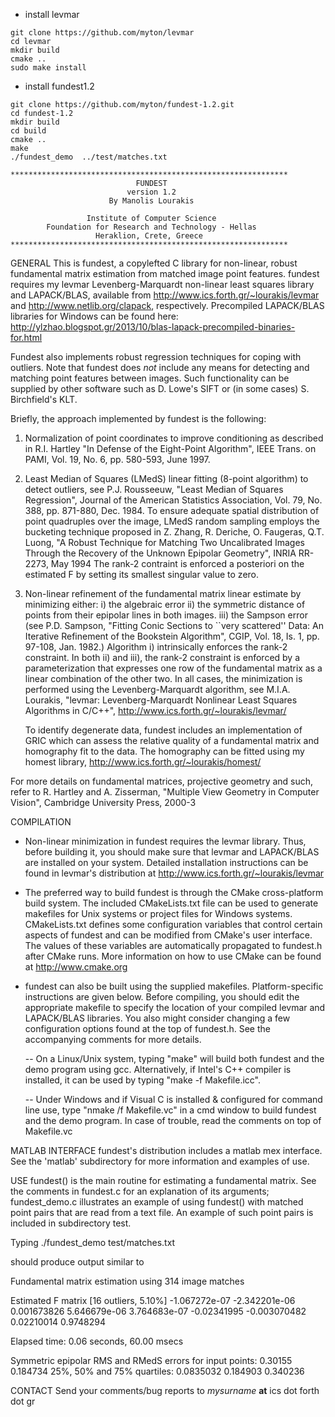 * install levmar
```
git clone https://github.com/myton/levmar
cd levmar
mkdir build
cmake ..
sudo make install
```
* install fundest1.2
```
git clone https://github.com/myton/fundest-1.2.git
cd fundest-1.2
mkdir build
cd build
cmake ..
make 
./fundest_demo  ../test/matches.txt
```

    **************************************************************
                                FUNDEST
                              version 1.2
                          By Manolis Lourakis

                     Institute of Computer Science
            Foundation for Research and Technology - Hellas
                       Heraklion, Crete, Greece
    **************************************************************


GENERAL
This is fundest, a copylefted C library for non-linear, robust fundamental
matrix estimation from matched image point features. fundest requires my levmar
Levenberg-Marquardt non-linear least squares library and LAPACK/BLAS, available
from http://www.ics.forth.gr/~lourakis/levmar and http://www.netlib.org/clapack,
respectively. Precompiled LAPACK/BLAS libraries for Windows can be found here:
http://ylzhao.blogspot.gr/2013/10/blas-lapack-precompiled-binaries-for.html

Fundest also implements robust regression techniques for coping with outliers.
Note that fundest does *not* include any means for detecting and matching point
features between images. Such functionality can be supplied by other software
such as D. Lowe's SIFT or (in some cases) S. Birchfield's KLT.

Briefly, the approach implemented by fundest is the following:

1) Normalization of point coordinates to improve conditioning as
   described in
   R.I. Hartley "In Defense of the Eight-Point Algorithm",
   IEEE Trans. on PAMI, Vol. 19, No. 6, pp. 580-593, June 1997.

2) Least Median of Squares (LMedS) linear fitting (8-point algorithm)
   to detect outliers, see P.J. Rousseeuw, "Least Median of Squares Regression",
   Journal of the American Statistics Association, Vol. 79, No. 388, pp. 871-880,
   Dec. 1984. To ensure adequate spatial distribution of point quadruples
   over the image, LMedS random sampling employs the bucketing technique
   proposed in
   Z. Zhang, R. Deriche, O. Faugeras, Q.T. Luong, 
   "A Robust Technique for Matching Two Uncalibrated Images Through the
   Recovery of the Unknown Epipolar Geometry", INRIA RR-2273, May 1994 
   The rank-2 contraint is enforced a posteriori on the estimated F by
   setting its smallest singular value to zero.

3) Non-linear refinement of the fundamental matrix linear estimate by
   minimizing either:
   i)  the algebraic error
   ii) the symmetric distance of points from their epipolar lines in both images.
   iii) the Sampson error (see P.D. Sampson, "Fitting Conic Sections to ``very
        scattered'' Data: An Iterative Refinement of the Bookstein Algorithm",
        CGIP, Vol. 18, Is. 1, pp. 97-108, Jan. 1982.)
   Algorithm i) intrinsically enforces the rank-2 constraint. In both ii) and iii),
   the rank-2 constraint is enforced by a parameterization that expresses one row
   of the fundamental matrix as a linear combination of the other two. In all cases,
   the minimization is performed using the Levenberg-Marquardt algorithm, see
   M.I.A. Lourakis, "levmar: Levenberg-Marquardt Nonlinear Least Squares
   Algorithms in C/C++", http://www.ics.forth.gr/~lourakis/levmar/

   To identify degenerate data, fundest includes an implementation of GRIC
   which can assess the relative quality of a fundamental matrix and homography
   fit to the data. The homography can be fitted using my homest library,
   http://www.ics.forth.gr/~lourakis/homest/

For more details on fundamental matrices, projective geometry and such,
refer to R. Hartley and A. Zisserman, "Multiple View Geometry in
Computer Vision", Cambridge University Press, 2000-3


COMPILATION
 - Non-linear minimization in fundest requires the levmar library. Thus,
   before building it, you should make sure that levmar and LAPACK/BLAS
   are installed on your system. Detailed installation instructions can be
   found in levmar's distribution at http://www.ics.forth.gr/~lourakis/levmar

 - The preferred way to build fundest is through the CMake cross-platform
   build system. The included CMakeLists.txt file can be used to generate
   makefiles for Unix systems or project files for Windows systems.
   CMakeLists.txt defines some configuration variables that control
   certain aspects of fundest and can be modified from CMake's user
   interface. The values of these variables are automatically propagated
   to fundest.h after CMake runs. More information on how to use CMake
   can be found at http://www.cmake.org

 - fundest can also be built using the supplied makefiles. Platform-specific
   instructions are given below. Before compiling, you should edit the
   appropriate makefile to specify the location of your compiled levmar and
   LAPACK/BLAS libraries. You also might consider changing a few configuration
   options found at the top of fundest.h. See the accompanying comments for
   more details.

   -- On a Linux/Unix system, typing "make" will build both fundest and the
      demo program using gcc. Alternatively, if Intel's C++ compiler is
      installed, it can be used by typing "make -f Makefile.icc".

   -- Under Windows and if Visual C is installed & configured for command line
      use, type "nmake /f Makefile.vc" in a cmd window to build fundest and the
      demo program. In case of trouble, read the comments on top of Makefile.vc

MATLAB INTERFACE
fundest's distribution includes a matlab mex interface.
See the 'matlab' subdirectory for more information and examples of use.

USE
fundest() is the main routine for estimating a fundamental matrix. See the
comments in fundest.c for an explanation of its arguments; fundest_demo.c illustrates
an example of using fundest() with matched point pairs that are read from a text
file. An example of such point pairs is included in subdirectory test.

Typing 
./fundest_demo  test/matches.txt 

should produce output similar to

Fundamental matrix estimation using 314 image matches

Estimated F matrix [16 outliers, 5.10%]
-1.067272e-07 -2.342201e-06 0.001673826 
5.646679e-06 3.764683e-07 -0.02341995 
-0.003070482 0.02210014 0.9748294 

Elapsed time: 0.06 seconds, 60.00 msecs

Symmetric epipolar RMS and RMedS errors for input points: 0.30155 0.184734
        25%, 50% and 75% quartiles: 0.0835032 0.184903 0.340236


CONTACT
Send your comments/bug reports to _mysurname_ **at** ics dot forth dot gr
